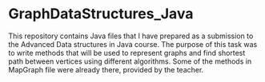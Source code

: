 # GraphDataStructures_Java

This repository contains Java files that I have prepared as a submission to the Advanced Data structures in Java course.
The purpose of this task was to write methods that will be used to represent graphs and find shortest path between vertices using different algorithms.
Some of the methods in MapGraph file were already there, provided by the teacher.
